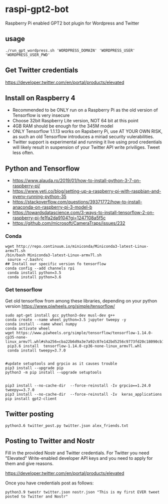 # raspi-gpt2-bot
Raspberry Pi enabled GPT2 bot plugin for Wordpress and Twitter

## usage
```
./run_gpt_wordpress.sh 'WORDPRESS_DOMAIN' 'WORDPRESS_USER' 'WORDPRESS_USER_PWD'
```

## Get Twitter credentials
https://developer.twitter.com/en/portal/products/elevated

## Install on Raspberry 4
- Recommended to be ONLY run on a Raspberry Pi as the old version of Tensorflow
  is very insecure
- Choose 32bit Raspberry Lite version, NOT 64 bit at this point
- 4GB RAM should be enough for the 345M model
- ONLY Tensorflow 1.1.13 works on Rapsberry Pi, use AT YOUR OWN RISK,
  as such an old Tensorflow introduces a miriad security vulerabilities.
- Twitter support is experimental and running it live using prod credentials will
  likely result in suspension of your Twitter API write priviliges. Tweet less often.

## Python and Tensorflow
- https://www.alauda.ro/2019/01/how-to-install-python-3-7-on-raspberry-pi/
- https://www.yeti.co/blog/setting-up-a-raspberry-pi-with-raspbian-and-pyenv-running-python-35
- https://stackoverflow.com/questions/39371772/how-to-install-anaconda-on-raspberry-pi-3-model-b
- https://towardsdatascience.com/3-ways-to-install-tensorflow-2-on-raspberry-pi-fe1fa2da9104?gi=1247108a5f5c
- https://github.com/microsoft/CameraTraps/issues/232
### Conda
```
wget http://repo.continuum.io/miniconda/Miniconda3-latest-Linux-armv7l.sh
/bin/bash Miniconda3-latest-Linux-armv7l.sh
 source ~/.bashrc
## Install our specific version fo tensorflow
conda config --add channels rpi
 conda install python=3.5
 conda install python=3.6
 ```

### Get tensorflow
Get old tensorflow from among these libraries, depending on your python version
https://www.piwheels.org/simple/tensorflow/



```
sudo apt-get install gcc python3-dev musl-dev g++
conda create --name wheel python=3.5 jupyter tweepy -y
conda install --name wheel numpy
conda activate wheel
wget https://www.piwheels.org/simple/tensorflow/tensorflow-1.14.0-cp35-none-linux_armv7l.whl#sha256=cba22b6d9a3e7a92c07e142bd5256c9773fd20c18090cb1d222357d3b3028655
 pip3.6 install  tensorflow-1.14.0-cp36-none-linux_armv7l.whl 
 conda install tweepy=3.7.0


#update setuptools and grpcio as it causes trouble
pip3 install --upgrade pip
python3 -m pip install --upgrade setuptools


pip3 install --no-cache-dir  --force-reinstall -Iv grpcio==1.24.0 tweepy==3.7.0
pip3 install --no-cache-dir  --force-reinstall -Iv  keras_applications
pip install gpt2-client
```
## Twitter posting
```
python3.6 twitter_post.py twitter.json alex_friends.txt
```

## Posting to Twitter and Nostr
Fill in the provided Nostr and Twitter credentials. For Twitter you need "Elevated" Write-enabled
developer API keys and you need to apply for them and give reasons.

https://developer.twitter.com/en/portal/products/elevated

Once you have credentials post as follows:

```
python3.9 twostr twitter.json nostr.json "This is my first EVER tweet posted to Twitter and Nostr"
```